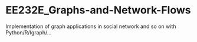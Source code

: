 # EE232E_Graphs-and-Network-Flows
Implementation of graph applications in social network and so on with Python/R/Igraph/... 
